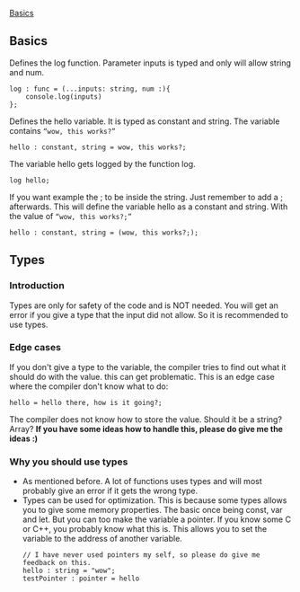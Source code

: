 [Basics](#Basics)

## Basics
Defines the log function. Parameter inputs is typed and only will allow string and num. 
```
log : func = (...inputs: string, num :){
    console.log(inputs)
};
```

Defines the hello variable. It is typed as constant and string. The variable contains `“wow, this works?”`
```
hello : constant, string = wow, this works?;
```

The variable hello gets logged by the function log.
```
log hello;
```

If you want example the ; to be inside the string. Just remember to add a ; afterwards. This will define the variable hello as a constant and string. With the value of `“wow, this works?;”`
```
hello : constant, string = (wow, this works?;);
```

## Types

### Introduction
Types are only for safety of the code and is NOT needed. You will get an error if you give a type that the input did not allow. So it is recommended to use types.

### Edge cases
If you don't give a type to the variable, the compiler tries to find out what it should do with the value. this can get problematic.
This is an edge case where the compiler don't know what to do:
```
hello = hello there, how is it going?;
```
The compiler does not know how to store the value. Should it be a string? Array?
**If you have some ideas how to handle this, please do give me the ideas :)**

### Why you should use types
* As mentioned before. A lot of functions uses types and will most probably give an error if it gets the wrong type.
* Types can be used for optimization. This is because some types allows you to give some memory properties. The basic once being const, var and let. But you can too make the variable a pointer. If you know some C or C++, you probably know what this is. This allows you to set the variable to the address of another variable.
  ```
  // I have never used pointers my self, so please do give me feedback on this.
  hello : string = "wow";
  testPointer : pointer = hello
  ```
